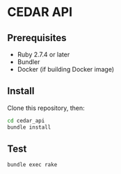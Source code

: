 # CEDAR API

## Prerequisites

- Ruby 2.7.4 or later
- Bundler
- Docker (if building Docker image)

## Install

Clone this repository, then:

```sh
cd cedar_api
bundle install
```

## Test

```sh
bundle exec rake
```
